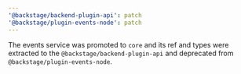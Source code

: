 ```yaml
---
'@backstage/backend-plugin-api': patch
'@backstage/plugin-events-node': patch
---
```


The events service was promoted to `core` and its ref and types were extracted to the `@backstage/backend-plugin-api` and deprecated from `@backstage/plugin-events-node`.

